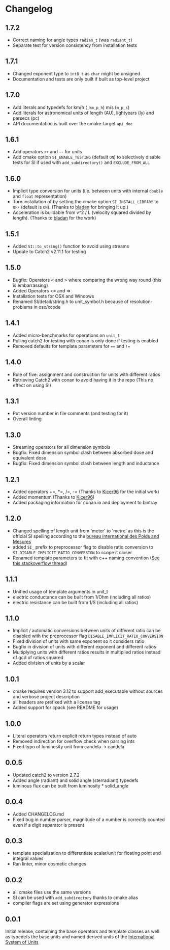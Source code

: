 # Changelog 

## 1.7.2

*   Correct naming for angle types `radian_t` (was `radiant_t`)
*   Separate test for version consistency from installation tests

## 1.7.1

*   Changed exponent type to `int8_t` as `char` might be unsigned 
*   Documentation and tests are only built if built as top-level project

## 1.7.0

*   Add literals and typedefs for km/h (`_km_p_h`) m/s (`m_p_s`)
*   Add literals for astronomical units of length (AU), lightyears (ly) and parsecs (pc)
*   API documentation is built over the cmake-target `api_doc`

## 1.6.1

*   Add operators `++` and `--` for units
*   Add cmake option `SI_ENABLE_TESTING` (default `ON`) to selectively disable tests for SI if used with `add_subdirectory()` and `EXCLUDE_FROM_ALL`

## 1.6.0

*   Implicit type conversion for units (i.e. between units with internal `double` and `float` representation)
*   Turn installation of by setting the cmake option `SI_INSTALL_LIBRARY` to `OFF` (default is `ON`). (Thanks to [bladan](https://github.com/bladan) for bringing it up.)
*   Acceleration is buildable from v^2 / L (velocity squared divided by length). (Thanks to [bladan](https://github.com/bladan) for the work)

## 1.5.1

*   Added `SI::to_string()` function to avoid using streams
*   Update to Catch2 v2.11.1 for testing

## 1.5.0

*   Bugfix: Operators < and > where comparing the wrong way round (this is embarrassing)
*   Added Operators <= and =>
*   Installation tests for OSX and Windows
*   Renamed SI/detail/string.h to unit_symbol.h because of resolution-problems in osx/xcode

## 1.4.1

*   Added micro-benchmarks for operations on `unit_t`
*   Pulling catch2 for testing with conan is only done if testing is enabled
*   Removed defaults for template parameters for `==` and `!=`

## 1.4.0

*   Rule of five: assignment and construction for units with different ratios
*   Retrieving Catch2 with conan to avoid having it in the repo (This no effect on using SI) 

## 1.3.1

*   Put version number in file comments (and testing for it)
*   Overall linting

## 1.3.0

*   Streaming operators for all dimension symbols
*   Bugfix: Fixed dimension symbol clash between absorbed dose and equivalent dose 
*   Bugfix: Fixed dimension symbol clash between length and inductance

## 1.2.1

*   Added operators +=, *=, /=, -= (Thanks to [Kicer96](https://github.com/Kicer86) for the initial work)
*   Added momentum (Thanks to [Kicer96](https://github.com/Kicer86))
*   Added packaging information for conan.io and deployment to bintray

## 1.2.0

*   Changed spelling of length unit from 'meter' to 'metre' as this is the official SI spelling according to the [bureau international des Poids and Mesures](https://www.bipm.org/en/measurement-units/)
*   added `SI_` prefix to preprocessor flag to disable ratio conversion to `SI_DISABLE_IMPLICIT_RATIO_CONVERSION` to scope it closer
*   Renamed template parameters to fit with c++ naming convention ([See this stackoverflow thread](https://stackoverflow.com/questions/228783/what-are-the-rules-about-using-an-underscore-in-a-c-identifier))

## 1.1.1

*   Unified usage of template arguments in unit_t
*   electric conductance can be built from 1/Ohm (including all ratios)
*   electric resistance can be built from 1/S (including all ratios)

## 1.1.0

*   Implicit / automatic conversions between units of different ratio can be disabled with the preprocessor flag `DISABLE_IMPLICIT_RATIO_CONVERSION`
*   Fixed division of units with same exponent so it considers ratio
*   Bugfix in division of units with different exponent and different ratios
*   Multiplying units with different ratios results in multiplied ratios instead of gcd of ratios squared
*   Added division of units by a scalar

## 1.0.1

*   cmake requires version 3.12 to support add_executable without sources and verbose project description
*   all headers are prefixed with a license tag
*   Added support for cpack (see README for usage)

## 1.0.0

*   Literal operators return explicit return types instead of auto
*   Removed indirection for overflow check when parsing ints
*   Fixed typo of luminosity unit from candela -> candela

## 0.0.5

*   Updated catch2 to version 2.7.2
*   Added angle (radiant) and solid angle (sterradiant) typedefs
*   luminous flux can be built from luminosity *   solid_angle

## 0.0.4 

*   Added CHANGELOG.md
*   Fixed bug in number parser, magnitude of a number is correctly counted even if a digit separator is present

## 0.0.3

*   template specialization to differentiate scalar/unit for floating point and integral values
*   Ran linter, minor cosmetic changes

## 0.0.2

*   all cmake files use the same versions
*   SI can be used with `add_subdirectory` thanks to cmake alias
*   compiler flags are set using generator expressions

## 0.0.1

Initial release, containing the base operators and template classes as well as typedefs the base units and named derived units of the  [International System of Units](https://en.wikipedia.org/wiki/International_System_of_Units)
